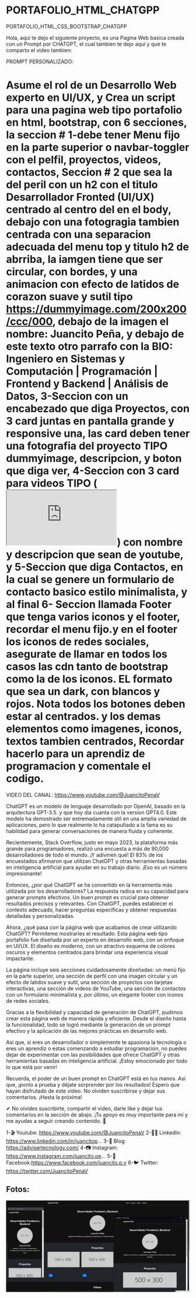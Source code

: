 # PORTAFOLIO_HTML_CHATGPP
PORTAFOLIO_HTML_CSS_BOOTSTRAP_CHATGPP

Hola, aqui te dejo el siguiente proyecto, es una Pagina Web basica creada con un Prompt por CHATGPT, el cual tambien te dejo aqui y que te comparto el video tambien:

PROMPT PERSONALIZADO:

# Asume el rol de un Desarrollo Web experto en UI/UX, y Crea un script para una pagina web tipo portafolio en html, bootstrap, con 6 secciones, la seccion # 1-debe tener Menu fijo en la parte superior o navbar-toggler con el pelfil, proyectos, videos, contactos, Seccion # 2 que sea la del peril con un h2 con el titulo Desarrollador Fronted (UI/UX) centrado al centro del en el body, debajo con una fotogragia tambien centrada con una separacion adecuada del menu top y titulo h2 de abrriba, la iamgen tiene que ser circular, con bordes, y una animacion con efecto de latidos de corazon suave y sutil tipo https://dummyimage.com/200x200/ccc/000,  debajo de la imagen el nombre: Juancito Peña, y debajo de este texto otro parrafo con la BIO: Ingeniero en Sistemas y Computación | Programación | Frontend y Backend | Análisis de Datos, 3-Seccion con un encabezado que diga Proyectos, con 3 card juntas en pantalla grande y responsive una, las card deben tener una fotografia del proyecto TIPO dummyimage, descripcion,  y boton que diga ver, 4-Seccion con 3 card  para videos TIPO (<iframe class="embed-responsive-item" src="https://www.youtube.com/embed/VIDEO_ID_1" allowfullscreen></iframe>) con nombre y descripcion que sean de youtube, y 5-Seccion que diga Contactos, en la cual se genere un formulario de contacto basico estilo minimalista, y al final 6- Seccion llamada Footer que tenga  varios iconos y el footer, recordar el menu fijo.y en el footer los iconos de redes sociales, asegurate de llamar en todos los casos las cdn tanto de bootstrap como la de los iconos. EL formato que sea un dark, con blancos y rojos. Nota todos los botones deben estar al centrados. y los demas elementos como imagenes, iconos, textos tambien centrados, Recordar hacerlo para un aprendiz de programacion y comentale el codigo.

VIDEO DEL CANAL: https://www.youtube.com/@JuancitoPenaV

ChatGPT es un modelo de lenguaje desarrollado por OpenAI, basado en la arquitectura GPT-3.5. y que hoy dia cuanta con la version GPT4.0. Este modelo ha demostrado ser extremadamente útil en una amplia variedad de aplicaciones, pero lo que realmente lo ha catapultado a la fama es su habilidad para generar conversaciones de manera fluida y coherente.

Recientemente, Stack Overflow, justo en mayo 2023, la plataforma más grande para programadores, realizó una encuesta a más de 90,000 desarrolladores de todo el mundo. ¡Y adivinen qué! El 83% de los encuestados afirmaron que utilizan ChatGPT y otras herramientas basadas en inteligencia artificial para ayudar en su trabajo diario. ¡Eso es un número impresionante!

Entonces, ¿por qué ChatGPT se ha convertido en la herramienta más utilizada por los desarrolladores? La respuesta radica en su capacidad para generar prompts efectivos. Un buen prompt es crucial para obtener resultados precisos y relevantes. Con ChatGPT, puedes establecer el contexto adecuado, hacer preguntas específicas y obtener respuestas detalladas y personalizadas.

Ahora, ¿qué pasa con la página web que acabamos de crear utilizando ChatGPT? Permíteme mostrarles el resultado. Esta página web tipo portafolio fue diseñada por un experto en desarrollo web, con un enfoque en UI/UX. El diseño es moderno, con un atractivo esquema de colores oscuros y elementos centrados para brindar una experiencia visual impactante.

La página incluye seis secciones cuidadosamente diseñadas: un menú fijo en la parte superior, una sección de perfil con una imagen circular y un efecto de latidos suave y sutil, una sección de proyectos con tarjetas interactivas, una sección de videos de YouTube, una sección de contactos con un formulario minimalista y, por último, un elegante footer con iconos de redes sociales.

Gracias a la flexibilidad y capacidad de generación de ChatGPT, pudimos crear esta página web de manera rápida y eficiente. Desde el diseño hasta la funcionalidad, todo se logró mediante la generación de un prompt efectivo y la aplicación de las mejores prácticas en desarrollo web.

Así que, si eres un desarrollador o simplemente te apasiona la tecnología o eres un aprendiz o estas comenzando a estudiar programacion, no puedes dejar de experimentar con las posibilidades que ofrece ChatGPT y otras herramientas basadas en inteligencia artificial. ¡Estoy emocionado por todo lo que está por venir!

Recuerda, el poder de un buen prompt en ChatGPT está en tus manos. Así que, ¡ponlo a prueba y déjate sorprender por los resultados! Espero que hayan disfrutado de este video. No olviden suscribirse y dejar sus comentarios. ¡Hasta la próxima!

✔  No olvides suscribirte, compartir el video, darle like y dejar tus comentarios en la sección de abajo. ¡Tu apoyo es muy importante para mí  y me ayudas a seguir creando contenido. 💚

1-🎬 Youtube:  https://www.youtube.com/@JuancitoPenaV
2-👨‍💼 LinkedIn: https://www.linkedin.com/in/juancitop...
3-📰 Blog: https://advisertecnology.com/
4-📷 Instagram: https://www.instagram.com/juancito.pe...
5-📑 Facebook:https://www.facebook.com/juancito.p.v
6-🐦 Twitter: https://twitter.com/JuancitoPenaV


## Fotos:
![](PORTAFOLIO_CHATGPT_RESPONSIVE.png)
